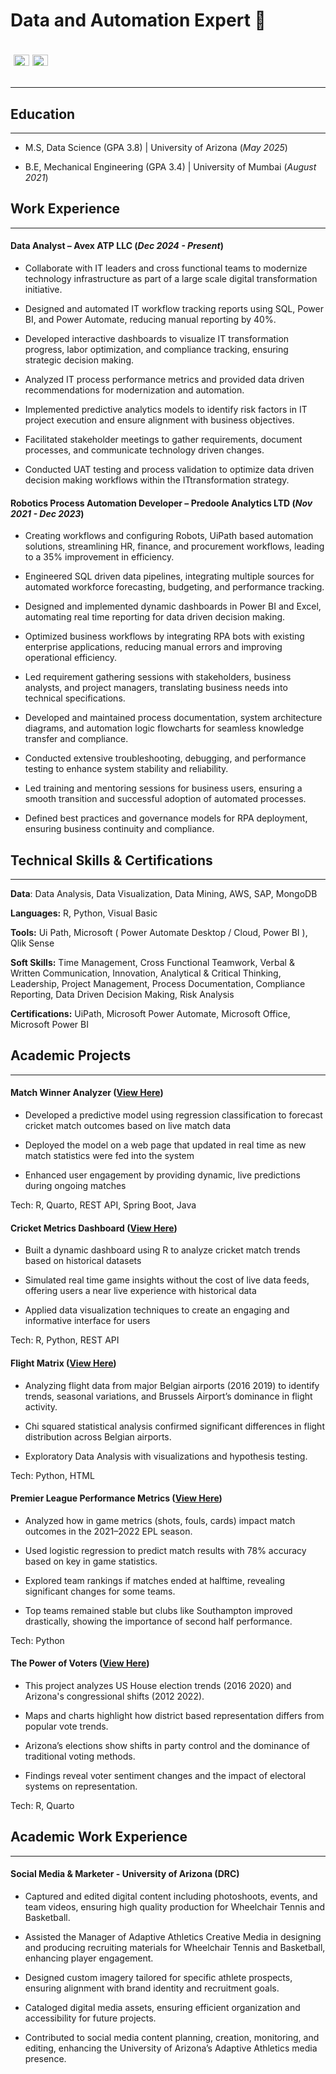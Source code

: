 # **Data and Automation Expert** 🚀
<h3 align="left" style="display: inline-flex; align-items: center; line-height: 1;">
  <a href="https://linkedin.com/in/tejas-bhawari" target="_blank" style="margin-left: 5px;">
    <img src="https://raw.githubusercontent.com/rahuldkjain/github-profile-readme-generator/master/src/images/icons/Social/linked-in-alt.svg" 
         alt="LinkedIn" height="18" width="25" 
         style="vertical-align: middle; position: relative; top: -4px;">
  </a>
  
  <a href="https://github.com/tezz-us" target="_blank" style="margin-left: 5px;">
    <img src="https://raw.githubusercontent.com/rahuldkjain/github-profile-readme-generator/master/src/images/icons/Social/github.svg" 
         alt="GitHub" height="18" width="25" 
         style="vertical-align: middle; position: relative; top: -4px;">
  </a>
</h3>


------------------------------------------------------------------------

## **Education**

------------------------------------------------------------------------

-   M.S, Data Science (GPA 3.8) \| University of Arizona (*May 2025*)

-    B.E, Mechanical Engineering (GPA 3.4) \| University of Mumbai (*August 2021*)

## Work Experience

------------------------------------------------------------------------

#### **Data Analyst – Avex ATP LLC (*Dec 2024 - Present*)**

-    Collaborate with IT leaders and cross functional teams to modernize technology infrastructure as part of a large scale digital transformation initiative.

-   Designed and automated IT workflow tracking reports using SQL, Power BI, and Power Automate, reducing manual reporting by 40%.

-   Developed interactive dashboards to visualize IT transformation progress, labor optimization, and compliance tracking, ensuring strategic decision making.

-   Analyzed IT process performance metrics and provided data driven recommendations for modernization and automation.

-   Implemented predictive analytics models to identify risk factors in IT project execution and ensure alignment with business objectives.

-   Facilitated stakeholder meetings to gather requirements, document processes, and communicate technology driven changes.

-   Conducted UAT testing and process validation to optimize data driven decision making workflows within the ITtransformation strategy.

#### **Robotics Process Automation Developer – Predoole Analytics LTD (*Nov 2021 - Dec 2023*)**

-   Creating workflows and configuring Robots, UiPath based automation solutions, streamlining HR, finance, and procurement workflows, leading to a 35% improvement in efficiency.

-   Engineered SQL driven data pipelines, integrating multiple sources for automated workforce forecasting, budgeting, and performance tracking.

-   Designed and implemented dynamic dashboards in Power BI and Excel, automating real time reporting for data driven decision making.

-   Optimized business workflows by integrating RPA bots with existing enterprise applications, reducing manual errors and improving operational efficiency.

-   Led requirement gathering sessions with stakeholders, business analysts, and project managers, translating business needs into technical specifications.

-   Developed and maintained process documentation, system architecture diagrams, and automation logic flowcharts for seamless knowledge transfer and compliance.

-   Conducted extensive troubleshooting, debugging, and performance testing to enhance system stability and reliability.

-   Led training and mentoring sessions for business users, ensuring a smooth transition and successful adoption of automated processes.

-   Defined best practices and governance models for RPA deployment, ensuring business continuity and compliance.

## **Technical Skills & Certifications**

------------------------------------------------------------------------

**Data**: Data Analysis, Data Visualization, Data Mining, AWS, SAP, MongoDB

**Languages:** R, Python, Visual Basic

**Tools:** Ui Path, Microsoft ( Power Automate Desktop / Cloud, Power BI ), Qlik Sense

**Soft Skills:** Time Management, Cross Functional Teamwork, Verbal & Written Communication, Innovation, Analytical & Critical Thinking, Leadership, Project Management, Process Documentation, Compliance Reporting, Data Driven Decision Making, Risk Analysis

**Certifications:** UiPath, Microsoft Power Automate, Microsoft Office, Microsoft Power BI

## Academic Projects

------------------------------------------------------------------------

#### Match Winner Analyzer ([View Here](https://info523-s24.github.io/project-final-DaakuDataSingh/))

-   Developed a predictive model using regression classification to forecast cricket match outcomes based on live match data

-   Deployed the model on a web page that updated in real time as new match statistics were fed into the system

-   Enhanced user engagement by providing dynamic, live predictions during ongoing matches

Tech: R, Quarto, REST API, Spring Boot, Java

#### **Cricket Metrics Dashboard (**[View Here](https://info-526-s24.github.io/project-final-PlotWizards/))

-   Built a dynamic dashboard using R to analyze cricket match trends based on historical datasets

-   Simulated real time game insights without the cost of live data feeds, offering users a near live experience with historical data

-   Applied data visualization techniques to create an engaging and informative interface for users

Tech: R, Python, REST API

#### **Flight Matrix (**[View Here](https://info-511-f24.github.io/final-project-LeanMeanLearningMachines/))

-   Analyzing flight data from major Belgian airports (2016 2019) to identify trends, seasonal variations, and Brussels Airport’s dominance in flight activity.

-   Chi squared statistical analysis confirmed significant differences in flight distribution across Belgian airports.

-   Exploratory Data Analysis with visualizations and hypothesis testing.

Tech: Python, HTML

#### **Premier League Performance Metrics (**[View Here](https://info523-s24.github.io/project-01-TAAAG-team/))

-   Analyzed how in game metrics (shots, fouls, cards) impact match outcomes in the 2021–2022 EPL season.

-   Used logistic regression to predict match results with 78% accuracy based on key in game statistics.

-   Explored team rankings if matches ended at halftime, revealing significant changes for some teams.

-   Top teams remained stable but clubs like Southampton improved drastically, showing the importance of second half performance.

Tech: Python

#### **The Power of Voters (**[View Here](https://info-526-s24.github.io/project-01-The-Power-of-the-Voters/))

-   This project analyzes US House election trends (2016 2020) and Arizona's congressional shifts (2012 2022).

-   Maps and charts highlight how district based representation differs from popular vote trends.

-   Arizona’s elections show shifts in party control and the dominance of traditional voting methods.

-   Findings reveal voter sentiment changes and the impact of electoral systems on representation.

Tech: R, Quarto

## Academic Work Experience

------------------------------------------------------------------------

#### **Social Media & Marketer - University of Arizona (DRC)**

-   Captured and edited digital content including photoshoots, events, and team videos, ensuring high quality production for Wheelchair Tennis and Basketball.

-   Assisted the Manager of Adaptive Athletics Creative Media in designing and producing recruiting materials for Wheelchair Tennis and Basketball, enhancing player engagement.

-   Designed custom imagery tailored for specific athlete prospects, ensuring alignment with brand identity and recruitment goals.

-   Cataloged digital media assets, ensuring efficient organization and accessibility for future projects.

-   Contributed to social media content planning, creation, monitoring, and editing, enhancing the University of Arizona’s Adaptive Athletics media presence.
